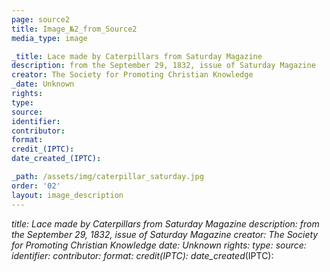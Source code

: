 ```yaml
---
page: source2
title: Image_№2_from_Source2
media_type: image

_title: Lace made by Caterpillars from Saturday Magazine 
description: from the September 29, 1832, issue of Saturday Magazine
creator: The Society for Promoting Christian Knowledge
_date: Unknown
rights: 
type: 
source:
identifier:
contributor:
format:
credit_(IPTC):
date_created_(IPTC):

_path: /assets/img/caterpillar_saturday.jpg
order: '02'
layout: image_description
---
```


_title: Lace made by Caterpillars from Saturday Magazine
description: from the September 29, 1832, issue of Saturday Magazine
creator: The Society for Promoting Christian Knowledge
_date: Unknown
rights: 
type: 
source:
identifier:
contributor:
format:
credit_(IPTC):
date_created_(IPTC):
